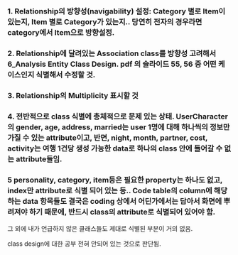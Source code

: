 ### 1. Relationship의 방향성(navigability) 설정: Category 별로 Item이 있는지, Item 별로 Category가 있는지.. 당연히 전자의 경우라면 category에서 Item으로 방향설정.



### 2. Relationship에 달려있는 Association class를 방향성 고려해서 6_Analysis Entity Class Design. pdf 의 슬라이드 55, 56 중 어떤 케이스인지 식별해서 수정할 것.

### 3. Relationship의 Multiplicity 표시할 것

### 4. 전반적으로 class 식별에 총체적으로 문제 있는 상태. UserCharacter의 gender, age, address, married는 user 1명에 대해 하나씩의 정보만 가질 수 있는 attribute이고, 반면, night, month, partner, cost, activity는 여행 1건당 생성 가능한 data로 하나의 class 안에 들어갈 수 없는 attribute들임.

### 5 personality, category, item등은 필요한 property는 하나도 없고, index만 attribute로 식별 되어 있는 등.. Code table의 column에 해당하는 data 항목들도 결국은 coding 상에서 어딘가에서는 담아서 화면에 뿌려져야 하기 때문에, 반드시 class의 attribute로 식별되어 있어야 함.
그 외에 내가 언급하지 않은 클래스들도 제대로 식별된 부분이 거의 없음.


class design에 대한 공부 전혀 안되어 있는 것으로 판단됨.

